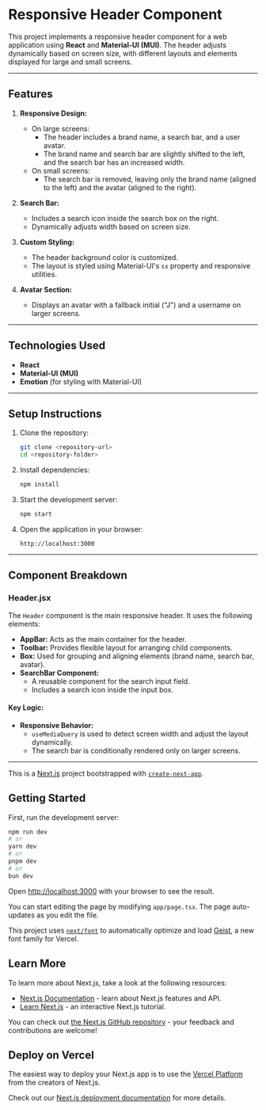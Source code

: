 # Responsive Header Component

This project implements a responsive header component for a web application using **React** and **Material-UI (MUI)**. The header adjusts dynamically based on screen size, with different layouts and elements displayed for large and small screens.

---

## **Features**

1. **Responsive Design:**
   - On large screens:
     - The header includes a brand name, a search bar, and a user avatar.
     - The brand name and search bar are slightly shifted to the left, and the search bar has an increased width.
   - On small screens:
     - The search bar is removed, leaving only the brand name (aligned to the left) and the avatar (aligned to the right).

2. **Search Bar:**
   - Includes a search icon inside the search box on the right.
   - Dynamically adjusts width based on screen size.

3. **Custom Styling:**
   - The header background color is customized.
   - The layout is styled using Material-UI's `sx` property and responsive utilities.

4. **Avatar Section:**
   - Displays an avatar with a fallback initial ("J") and a username on larger screens.

---

## **Technologies Used**

- **React**
- **Material-UI (MUI)**
- **Emotion** (for styling with Material-UI)

---

## **Setup Instructions**

1. Clone the repository:
   ```bash
   git clone <repository-url>
   cd <repository-folder>
   ```

2. Install dependencies:
   ```bash
   npm install
   ```

3. Start the development server:
   ```bash
   npm start
   ```

4. Open the application in your browser:
   ```
   http://localhost:3000
   ```

---

## **Component Breakdown**

### **Header.jsx**

The `Header` component is the main responsive header. It uses the following elements:

- **AppBar:** Acts as the main container for the header.
- **Toolbar:** Provides flexible layout for arranging child components.
- **Box:** Used for grouping and aligning elements (brand name, search bar, avatar).
- **SearchBar Component:**
  - A reusable component for the search input field.
  - Includes a search icon inside the input box.

#### Key Logic:
- **Responsive Behavior:**
  - `useMediaQuery` is used to detect screen width and adjust the layout dynamically.
  - The search bar is conditionally rendered only on larger screens.

---




This is a [Next.js](https://nextjs.org) project bootstrapped with [`create-next-app`](https://nextjs.org/docs/app/api-reference/cli/create-next-app).

## Getting Started

First, run the development server:

```bash
npm run dev
# or
yarn dev
# or
pnpm dev
# or
bun dev
```

Open [http://localhost:3000](http://localhost:3000) with your browser to see the result.

You can start editing the page by modifying `app/page.tsx`. The page auto-updates as you edit the file.

This project uses [`next/font`](https://nextjs.org/docs/app/building-your-application/optimizing/fonts) to automatically optimize and load [Geist](https://vercel.com/font), a new font family for Vercel.

## Learn More

To learn more about Next.js, take a look at the following resources:

- [Next.js Documentation](https://nextjs.org/docs) - learn about Next.js features and API.
- [Learn Next.js](https://nextjs.org/learn) - an interactive Next.js tutorial.

You can check out [the Next.js GitHub repository](https://github.com/vercel/next.js) - your feedback and contributions are welcome!

## Deploy on Vercel

The easiest way to deploy your Next.js app is to use the [Vercel Platform](https://vercel.com/new?utm_medium=default-template&filter=next.js&utm_source=create-next-app&utm_campaign=create-next-app-readme) from the creators of Next.js.

Check out our [Next.js deployment documentation](https://nextjs.org/docs/app/building-your-application/deploying) for more details.
